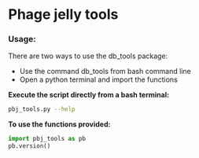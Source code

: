 # Phage jelly tools 

### Usage:
There are two ways to use the db_tools package:
* Use the command db_tools from bash command line
* Open a python terminal and import the functions

**Execute the script directly from a bash terminal:**
```sh
pbj_tools.py --help
```

**To use the functions provided:**
```py
import pbj_tools as pb
pb.version()
```
